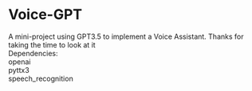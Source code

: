 # Voice-GPT
A mini-project using GPT3.5 to implement a Voice Assistant.   Thanks for taking the time to look at it<br>
Dependencies:<br>
openai<br>
pyttx3<br>
speech_recognition
